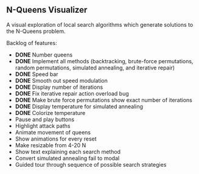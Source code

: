 ## N-Queens Visualizer

A visual exploration of local search algorithms which generate solutions to the N-Queens problem.

Backlog of features:
* **DONE** Number queens
* **DONE** Implement all methods (backtracking, brute-force permutations, random permutations, simulated annealing, and iterative repair)
* **DONE** Speed bar
* **DONE** Smooth out speed modulation
* **DONE** Display number of iterations
* **DONE** Fix iterative repair action overload bug
* **DONE** Make brute force permutations show exact number of iterations
* **DONE** Display temperature for simulated annealing
* **DONE** Colorize temperature
* Pause and play buttons
* Highlight attack paths
* Animate movement of queens
* Show animations for every reset
* Make resizable from 4-20 N
* Show text explaining each search method
* Convert simulated annealing fail to modal
* Guided tour through sequence of possible search strategies
